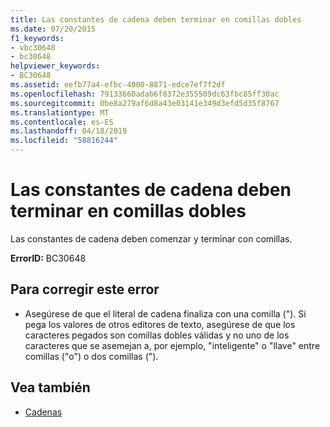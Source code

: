 ```yaml
---
title: Las constantes de cadena deben terminar en comillas dobles
ms.date: 07/20/2015
f1_keywords:
- vbc30648
- bc30648
helpviewer_keywords:
- BC30648
ms.assetid: eefb77a4-efbc-4000-8871-edce7ef7f2df
ms.openlocfilehash: 79133660adab6f8372e355509dc63fbc85ff30ac
ms.sourcegitcommit: 0be8a279af6d8a43e03141e349d3efd5d35f8767
ms.translationtype: MT
ms.contentlocale: es-ES
ms.lasthandoff: 04/18/2019
ms.locfileid: "58816244"
---
```

# <a name="string-constants-must-end-with-a-double-quote"></a>Las constantes de cadena deben terminar en comillas dobles
Las constantes de cadena deben comenzar y terminar con comillas.  
  
 **ErrorID:** BC30648  
  
## <a name="to-correct-this-error"></a>Para corregir este error  
  
-   Asegúrese de que el literal de cadena finaliza con una comilla ("). Si pega los valores de otros editores de texto, asegúrese de que los caracteres pegados son comillas dobles válidas y no uno de los caracteres que se asemejan a, por ejemplo, "inteligente" o "llave" entre comillas ("o") o dos comillas (").  
  
## <a name="see-also"></a>Vea también

- [Cadenas](../../../visual-basic/programming-guide/language-features/strings/index.md)
